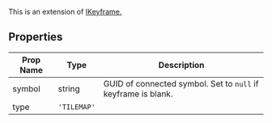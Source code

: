 This is an extension of [IKeyframe.](/Documentation/Interfaces/IKeyframe.md)

## Properties

| Prop Name | Type | Description |
| --------------------- | ------ | ------------------- |
| symbol | string | GUID of connected symbol. Set to `null` if keyframe is blank. |
| type | `'TILEMAP'` | |